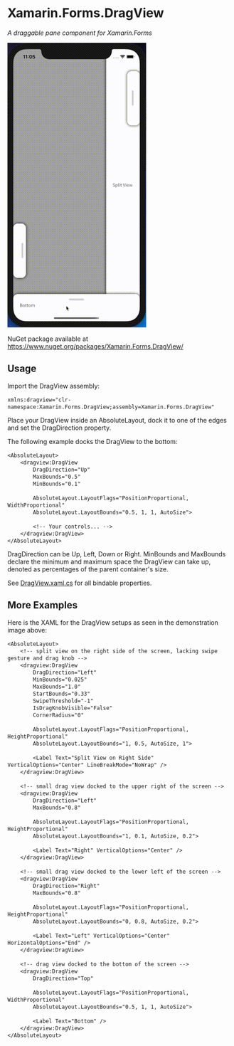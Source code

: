# Xamarin.Forms.DragView
*A draggable pane component for Xamarin.Forms*

![DragView](Doc/DragView.gif)

NuGet package available at https://www.nuget.org/packages/Xamarin.Forms.DragView/

## Usage

Import the DragView assembly:
```xaml
xmlns:dragview="clr-namespace:Xamarin.Forms.DragView;assembly=Xamarin.Forms.DragView"
```

Place your DragView inside an AbsoluteLayout, dock it to one of the edges and set the DragDirection property.

The following example docks the DragView to the bottom:
```xaml
<AbsoluteLayout>
    <dragview:DragView
        DragDirection="Up"
        MaxBounds="0.5"
        MinBounds="0.1"

        AbsoluteLayout.LayoutFlags="PositionProportional, WidthProportional"
        AbsoluteLayout.LayoutBounds="0.5, 1, 1, AutoSize">

        <!-- Your controls... -->
    </dragview:DragView>
</AbsoluteLayout>
```

DragDirection can be Up, Left, Down or Right.
MinBounds and MaxBounds declare the minimum and maximum space the DragView can take up, denoted as percentages of the parent container's size.

See [DragView.xaml.cs](Xamarin.Forms.DragView/DragView.xaml.cs) for all bindable properties.

## More Examples

Here is the XAML for the DragView setups as seen in the demonstration image above:

```xaml
<AbsoluteLayout>
    <!-- split view on the right side of the screen, lacking swipe gesture and drag knob -->
    <dragview:DragView
        DragDirection="Left"
        MinBounds="0.025"
        MaxBounds="1.0"
        StartBounds="0.33"
        SwipeThreshold="-1"
        IsDragKnobVisible="False"
        CornerRadius="0"

        AbsoluteLayout.LayoutFlags="PositionProportional, HeightProportional"
        AbsoluteLayout.LayoutBounds="1, 0.5, AutoSize, 1">
        
        <Label Text="Split View on Right Side" VerticalOptions="Center" LineBreakMode="NoWrap" />
    </dragview:DragView>
    
    <!-- small drag view docked to the upper right of the screen -->
    <dragview:DragView
        DragDirection="Left"
        MaxBounds="0.8"

        AbsoluteLayout.LayoutFlags="PositionProportional, HeightProportional"
        AbsoluteLayout.LayoutBounds="1, 0.1, AutoSize, 0.2">
        
        <Label Text="Right" VerticalOptions="Center" />
    </dragview:DragView>

    <!-- small drag view docked to the lower left of the screen -->
    <dragview:DragView
        DragDirection="Right"
        MaxBounds="0.8"

        AbsoluteLayout.LayoutFlags="PositionProportional, HeightProportional"
        AbsoluteLayout.LayoutBounds="0, 0.8, AutoSize, 0.2">
        
        <Label Text="Left" VerticalOptions="Center" HorizontalOptions="End" />
    </dragview:DragView>

    <!-- drag view docked to the bottom of the screen -->
    <dragview:DragView
        DragDirection="Top"

        AbsoluteLayout.LayoutFlags="PositionProportional, WidthProportional"
        AbsoluteLayout.LayoutBounds="0.5, 1, 1, AutoSize">
        
        <Label Text="Bottom" />
    </dragview:DragView>
</AbsoluteLayout>
```

